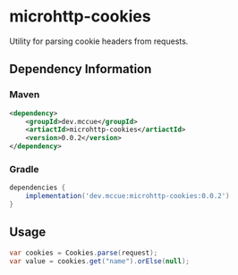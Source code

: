 # microhttp-cookies

Utility for parsing cookie headers from requests.

## Dependency Information

### Maven

```xml
<dependency>
    <groupId>dev.mccue</groupId>
    <artiactId>microhttp-cookies</artiactId>
    <version>0.0.2</version>
</dependency>
```

### Gradle

```groovy
dependencies {
    implementation('dev.mccue:microhttp-cookies:0.0.2')
}
```

## Usage

```java
var cookies = Cookies.parse(request);
var value = cookies.get("name").orElse(null);
```